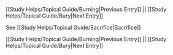 [[Study Helps/Topical Guide/Burning|Previous Entry]]  ||  [[Study Helps/Topical Guide/Bury|Next Entry]]

 See [[Study Helps/Topical Guide/Sacrifice|Sacrifice]]

[[Study Helps/Topical Guide/Burning|Previous Entry]]  ||  [[Study Helps/Topical Guide/Bury|Next Entry]]